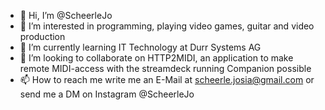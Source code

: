 - 👋 Hi, I’m @ScheerleJo
- 👀 I’m interested in programming, playing video games, guitar and video production
- 🌱 I’m currently learning IT Technology at Durr Systems AG 
- 💞️ I’m looking to collaborate on HTTP2MIDI, an application to make remote MIDI-access with the streamdeck running Companion possible 
- 📫 How to reach me write me an E-Mail at scheerle.josia@gmail.com or send me a DM on Instagram @ScheerleJo

<!---
ScheerleJo/ScheerleJo is a ✨ special ✨ repository because its `README.md` (this file) appears on your GitHub profile.
You can click the Preview link to take a look at your changes.
--->
